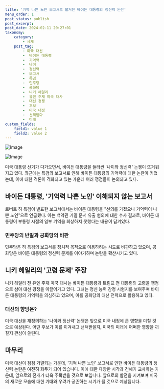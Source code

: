 ```yaml
---
title: '기억 나쁜 노인 보고서로 불거진 바이든 대통령의 정신력 논란'
menu_order: 1
post_status: publish
post_excerpt: 
post_date: 2024-02-11 20:27:01
taxonomy:
    category:
        - 세계
    post_tag:
        - 미국 대선
        -  바이든 대통령
        -  기억력
        -  나이
        -  정신력
        -  보고서
        -  특검
        -  민주당
        -  공화당
        -  니키 헤일리
        -  유엔 주재 미국 대사
        -  대선 경쟁
        -  후보
        -  미국 내정
        -  선택받다
        -  미래
custom_fields:
    field1: value 1
    field2: value 2
---
```


![Image](https://imgnews.pstatic.net/image/469/2024/02/11/0000784880_001_20240211154701541.jpg?type=w647)

![Image](https://imgnews.pstatic.net/image/469/2024/02/11/0000784880_002_20240211154701576.jpg?type=w647)

미국 대통령 선거가 다가오면서, 바이든 대통령을 둘러싼 '나이와 정신력' 논쟁이 뜨거워지고 있다. 최근에는 특검의 보고서로 인해 바이든 대통령의 기억력에 대한 논란이 커졌는데, 이에 대한 격론이 격화되고 있는 가운데 여러 쟁점들이 논의되고 있다.
## 바이든 대통령, '기억력 나쁜 노인' 이해되지 않는 보고서
로버트 허 특검이 발표한 보고서에서는 바이든 대통령을 "선의를 가졌으나 기억력이 나쁜 노인"으로 언급했다. 이는 백악관 기밀 문서 유출 혐의에 대한 수사 결과로, 바이든 대통령이 부통령 시절의 일부 기억을 회상하지 못했다는 내용이 담겨있다.
### 민주당의 반발과 공화당의 비판
민주당은 허 특검의 보고서를 정치적 목적으로 이용하려는 시도로 비판하고 있으며, 공화당은 바이든 대통령의 정신력 문제를 이야기하며 논란을 확산시키고 있다.
## 니키 헤일리의 '고령 문제' 주장
니키 헤일리 전 유엔 주재 미국 대사는 바이든 대통령과 트럼프 전 대통령의 고령을 쟁점으로 삼아 대선 경쟁을 이끌어가고 있다. 그녀는 정신 능력 감정 시험지를 보여주며 바이든 대통령의 기억력을 의심하고 있으며, 이를 공화당의 대선 전략으로 활용하고 있다.
### 대선의 향방은?
미국 대선을 재정의하는 '나이와 정신력' 논쟁은 앞으로 미국 내정에 큰 영향을 미칠 것으로 예상된다. 어떤 후보가 이를 이겨내고 선택받을지, 미국의 미래에 어떠한 영향을 끼칠지 관심이 쏠린다.
## 마무리
미국 대선이 점점 가열되는 가운데, '기억 나쁜 노인' 보고서로 인한 바이든 대통령의 정신력 논란은 여전히 화두가 되어 있습니다. 이에 대한 다양한 시각과 견해가 교차하는 가운데, 앞으로의 전개가 더욱 주목받을 것으로 보입니다. 앞으로의 발전을 지켜보며 미국의 새로운 모습에 대한 기대와 우려가 공존하는 시기가 될 것으로 예상됩니다.
